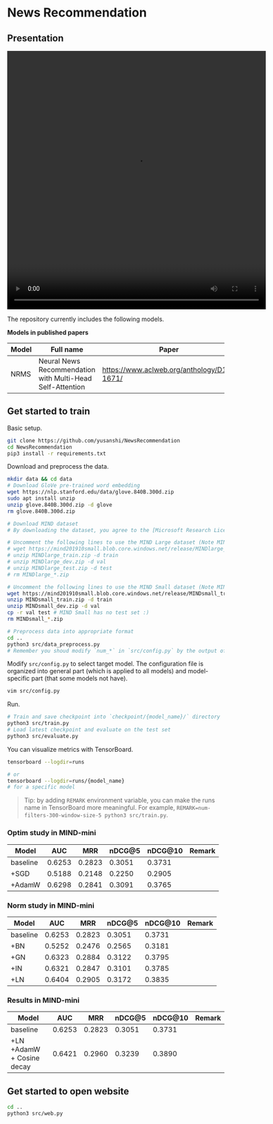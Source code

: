 # News Recommendation

## Presentation

<video src="demo/demo.mp4" width="600px" height="600px" controls="controls"></video>


The repository currently includes the following models.

**Models in published papers**

| Model     | Full name                                                                 | Paper                                              |
| --------- | ------------------------------------------------------------------------- | -------------------------------------------------- |
| NRMS      | Neural News Recommendation with Multi-Head Self-Attention                 | https://www.aclweb.org/anthology/D19-1671/         |


## Get started to train

Basic setup.

```bash
git clone https://github.com/yusanshi/NewsRecommendation
cd NewsRecommendation
pip3 install -r requirements.txt
```

Download and preprocess the data.

```bash
mkdir data && cd data
# Download GloVe pre-trained word embedding
wget https://nlp.stanford.edu/data/glove.840B.300d.zip
sudo apt install unzip
unzip glove.840B.300d.zip -d glove
rm glove.840B.300d.zip

# Download MIND dataset
# By downloading the dataset, you agree to the [Microsoft Research License Terms](https://go.microsoft.com/fwlink/?LinkID=206977). For more detail about the dataset, see https://msnews.github.io/.

# Uncomment the following lines to use the MIND Large dataset (Note MIND Large test set doesn't have labels, see #11)
# wget https://mind201910small.blob.core.windows.net/release/MINDlarge_train.zip https://mind201910small.blob.core.windows.net/release/MINDlarge_dev.zip https://mind201910small.blob.core.windows.net/release/MINDlarge_test.zip
# unzip MINDlarge_train.zip -d train
# unzip MINDlarge_dev.zip -d val
# unzip MINDlarge_test.zip -d test
# rm MINDlarge_*.zip

# Uncomment the following lines to use the MIND Small dataset (Note MIND Small doesn't have a test set, so we just copy the validation set as test set :)
wget https://mind201910small.blob.core.windows.net/release/MINDsmall_train.zip https://mind201910small.blob.core.windows.net/release/MINDsmall_dev.zip
unzip MINDsmall_train.zip -d train
unzip MINDsmall_dev.zip -d val
cp -r val test # MIND Small has no test set :)
rm MINDsmall_*.zip

# Preprocess data into appropriate format
cd ..
python3 src/data_preprocess.py
# Remember you shoud modify `num_*` in `src/config.py` by the output of `src/data_preprocess.py`
```

Modify `src/config.py` to select target model. The configuration file is organized into general part (which is applied to all models) and model-specific part (that some models not have).

```bash
vim src/config.py
```

Run.

```bash
# Train and save checkpoint into `checkpoint/{model_name}/` directory
python3 src/train.py
# Load latest checkpoint and evaluate on the test set
python3 src/evaluate.py
```

You can visualize metrics with TensorBoard.

```bash
tensorboard --logdir=runs

# or
tensorboard --logdir=runs/{model_name}
# for a specific model
```

> Tip: by adding `REMARK` environment variable, you can make the runs name in TensorBoard more meaningful. For example, `REMARK=num-filters-300-window-size-5 python3 src/train.py`.


### Optim study in MIND-mini

| Model     | AUC | MRR | nDCG@5 | nDCG@10 | Remark |
| --------- | --- | --- | ------ | ------- | ------ |
| baseline  | 0.6253    |   0.2823   |     0.3051   |   0.3731      |        |
| +SGD      |   0.5188   |    0.2148  |    0.2250    |     0.2905     |        |
| +AdamW      |   0.6298   |    0.2841  |    0.3091    |     0.3765     |        |


### Norm study in MIND-mini

| Model     | AUC | MRR | nDCG@5 | nDCG@10 | Remark |
| --------- | --- | --- | ------ | ------- | ------ |
| baseline  | 0.6253    |   0.2823   |     0.3051   |   0.3731      |        |
| +BN      |   0.5252   |    0.2476  |    0.2565    |     0.3181     |        |
| +GN     |    0.6323 |  0.2884   |   0.3122     |    0.3795     |        |
| +IN       | 0.6321    |  0.2847   |    0.3101     |    0.3785     |        |
| +LN       | 0.6404    |  0.2905   |    0.3172     |    0.3835     |        |


### Results in MIND-mini
| Model     | AUC | MRR | nDCG@5 | nDCG@10 | Remark |
| --------- | --- | --- | ------ | ------- | ------ |
| baseline  | 0.6253    |   0.2823   |     0.3051   |   0.3731      |        |
| +LN  +AdamW  + Cosine decay   | 0.6421    |  0.2960   |    0.3239     |    0.3890     |        |



## Get started to open website
```bash
cd ..
python3 src/web.py
```